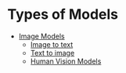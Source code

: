 # Types of Models
- [Image Models](./models/README.md)
    - [Image to text](./models/image-to-text/README.md)
    - [Text to image](./models/text-to-image/README.md) 
    - [Human Vision Models](./models/human/README.md)

    